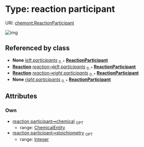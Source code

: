 
# Type: reaction participant




URI: [chemont:ReactionParticipant](https://w3id.org/chemont/ReactionParticipant)


![img](http://yuml.me/diagram/nofunky;dir:TB/class/[ChemicalEntity]<chemical%200..1-%20[ReactionParticipant&#124;stoichiometry:integer%20%3F],[Reaction]++-%20left%20participants%200..*>[ReactionParticipant],[Reaction]++-%20right%20participants%200..*>[ReactionParticipant],[Reaction],[ChemicalEntity])

## Referenced by class

 *  **None** *[left participants](left_participants.md)*  <sub>0..*</sub>  **[ReactionParticipant](ReactionParticipant.md)**
 *  **[Reaction](Reaction.md)** *[reaction➞left participants](reaction_left_participants.md)*  <sub>0..*</sub>  **[ReactionParticipant](ReactionParticipant.md)**
 *  **[Reaction](Reaction.md)** *[reaction➞right participants](reaction_right_participants.md)*  <sub>0..*</sub>  **[ReactionParticipant](ReactionParticipant.md)**
 *  **None** *[right participants](right_participants.md)*  <sub>0..*</sub>  **[ReactionParticipant](ReactionParticipant.md)**

## Attributes


### Own

 * [reaction participant➞chemical](reaction_participant_chemical.md)  <sub>OPT</sub>
    * range: [ChemicalEntity](ChemicalEntity.md)
 * [reaction participant➞stoichiometry](reaction_participant_stoichiometry.md)  <sub>OPT</sub>
    * range: [Integer](types/Integer.md)

